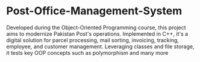 # Post-Office-Management-System
Developed during the Object-Oriented Programming course, this project aims to modernize Pakistan Post's operations. Implemented in C++, it's a digital solution for parcel processing, mail sorting, invoicing, tracking, employee, and customer management. Leveraging classes and file storage, it tests key OOP concepts such as polymorphism and many more
